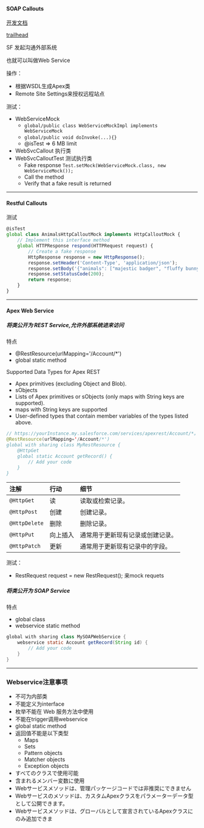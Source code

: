 #### SOAP Callouts

[开发文档](https://developer.salesforce.com/docs/atlas.en-us.224.0.apexcode.meta/apexcode/apex_callouts_wsdl2apex_testing.htm)

[trailhead](https://trailhead.salesforce.com/en/content/learn/modules/apex_integration_services/apex_integration_soap_callouts)

SF 发起沟通外部系统

也就可以叫做Web Service

操作：

- 根据WSDL生成Apex类
- Remote Site Settings来授权远程站点

测试：

- WebServiceMock
  - ```global/public class WebServiceMockImpl implements WebServiceMock```
  - ```global/public void doInvoke(...){}```
  - @isTest => 6 MB limit
- WebSvcCallout 执行类
- WebSvcCalloutTest 测试执行类
  - Fake response   ```Test.setMock(WebServiceMock.class, new WebServiceMock());```
  - Call the method
  - Verify that a fake result is returned

-----

#### Restful Callouts

测试

```javascript
@isTest
global class AnimalsHttpCalloutMock implements HttpCalloutMock {
    // Implement this interface method
    global HTTPResponse respond(HTTPRequest request) {
        // Create a fake response
        HttpResponse response = new HttpResponse();
        response.setHeader('Content-Type', 'application/json');
        response.setBody('{"animals": ["majestic badger", "fluffy bunny", "scary bear", "chicken", "mighty moose"]}');
        response.setStatusCode(200);
        return response; 
    }
}
```



---

#### Apex Web Service

##### 将类公开为 REST Service,允许外部系统进来访问

特点

- @RestResource(urlMapping='/Account/*')
- global static method

Supported Data Types for Apex REST

- Apex primitives (excluding Object and Blob).
- sObjects
- Lists of Apex primitives or sObjects (only maps with String keys are supported).
- maps with String keys are supported
- User-defined types that contain member variables of the types listed above.

```java
// https://yourInstance.my.salesforce.com/services/apexrest/Account/*。
@RestResource(urlMapping='/Account/*')
global with sharing class MyRestResource {
    @HttpGet
    global static Account getRecord() {
        // Add your code
    }
}
```

| 注解          | 行动     | 细节                             |
| :------------ | :------- | :------------------------------- |
| `@HttpGet`    | 读       | 读取或检索记录。                 |
| `@HttpPost`   | 创建     | 创建记录。                       |
| `@HttpDelete` | 删除     | 删除记录。                       |
| `@HttpPut`    | 向上插入 | 通常用于更新现有记录或创建记录。 |
| `@HttpPatch`  | 更新     | 通常用于更新现有记录中的字段。   |

测试：

- RestRequest request = new RestRequest(); 来mock requets

##### 将类公开为 SOAP Service

特点

- global class
- webservice static method

```java
global with sharing class MySOAPWebService {
    webservice static Account getRecord(String id) {
        // Add your code
    }
}
```

---

### Webservice注意事项

- 不可为内部类
- 不能定义为interface
- 枚举不能在 Web 服务方法中使用
- 不能在trigger调用webservice
- global static method
- 返回值不能是以下类型
  - Maps
  - Sets
  - Pattern objects
  - Matcher objects
  - Exception objects
- すべてのクラスで使用可能
- 含まれるメンバー変数に使用
- Webサービスメソッドは、管理パッケージコードでは非推奨にできません
- Webサービスのメソッドは、カスタムApexクラスをパラメーターデータ型として公開できます。
- Webサービスメソッドは、グローバルとして宣言されているApexクラスにのみ追加できま

